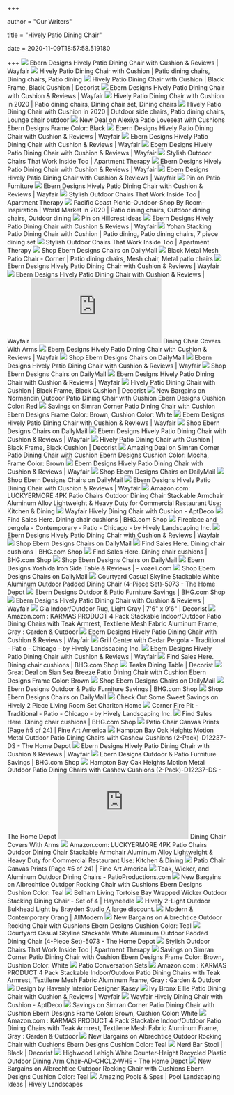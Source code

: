 +++
        
author = "Our Writers"
        
title = "Hively Patio Dining Chair"
        
date = 2020-11-09T18:57:58.519180
        
+++
[ ![](https://secure.img1-fg.wfcdn.com/im/59218287/resize-h800-w800%5Ecompr-r85/6210/62100951/Hively+Patio+Dining+Chair+with+Cushion.jpg)](https://secure.img1-fg.wfcdn.com/im/59218287/resize-h800-w800%5Ecompr-r85/6210/62100951/Hively+Patio+Dining+Chair+with+Cushion.jpg) Ebern Designs Hively Patio Dining Chair with Cushion & Reviews | Wayfair
[ ![](https://i.pinimg.com/originals/52/02/75/520275150d604cfac739e9892e0a27fc.png)](https://i.pinimg.com/originals/52/02/75/520275150d604cfac739e9892e0a27fc.png) Hively Patio Dining Chair with Cushion | Patio dining chairs, Dining chairs,  Patio dining
[ ![](https://www.decorist.com/static/cache-thumbnail/03/97/039740c92bf31d8e1e75292adcfd002f.png)](https://www.decorist.com/static/cache-thumbnail/03/97/039740c92bf31d8e1e75292adcfd002f.png) Hively Patio Dining Chair with Cushion | Black Frame, Black Cushion |  Decorist
[ ![](https://secure.img1-fg.wfcdn.com/im/85165106/resize-h800-w800%5Ecompr-r85/6210/62103955/Hively+Patio+Dining+Chair+with+Cushion.jpg)](https://secure.img1-fg.wfcdn.com/im/85165106/resize-h800-w800%5Ecompr-r85/6210/62103955/Hively+Patio+Dining+Chair+with+Cushion.jpg) Ebern Designs Hively Patio Dining Chair with Cushion & Reviews | Wayfair
[ ![](https://i.pinimg.com/736x/ae/08/12/ae08128e9d33d7bbb4dafe880005215e.jpg)](https://i.pinimg.com/736x/ae/08/12/ae08128e9d33d7bbb4dafe880005215e.jpg) Hively Patio Dining Chair with Cushion in 2020 | Patio dining chairs, Dining  chair set, Dining chairs
[ ![](https://i.pinimg.com/originals/8f/78/17/8f78173ef93a74bed8c32d04abe1c9df.png)](https://i.pinimg.com/originals/8f/78/17/8f78173ef93a74bed8c32d04abe1c9df.png) Hively Patio Dining Chair with Cushion in 2020 | Outdoor side chairs, Patio  dining chairs, Lounge chair outdoor
[ ![](https://images.prod.meredith.com/product/c22717b6a69a489b773de48bab284e87/1576472996744/m/ebern-designs-hively-patio-dining-chair-with-cushion-bf126194-frame-color-cushion-color-black-frame-black-cushion)](https://images.prod.meredith.com/product/c22717b6a69a489b773de48bab284e87/1576472996744/m/ebern-designs-hively-patio-dining-chair-with-cushion-bf126194-frame-color-cushion-color-black-frame-black-cushion) New Deal on Alexiya Patio Loveseat with Cushions Ebern Designs Frame Color:  Black
[ ![](https://secure.img1-fg.wfcdn.com/im/76602096/resize-h800-w800%5Ecompr-r85/5562/55622566/Hively+Patio+Dining+Chair+with+Cushion.jpg)](https://secure.img1-fg.wfcdn.com/im/76602096/resize-h800-w800%5Ecompr-r85/5562/55622566/Hively+Patio+Dining+Chair+with+Cushion.jpg) Ebern Designs Hively Patio Dining Chair with Cushion & Reviews | Wayfair
[ ![](https://secure.img1-fg.wfcdn.com/im/10654835/resize-h800-w800%5Ecompr-r85/5562/55622569/Hively+Patio+Dining+Chair+with+Cushion.jpg)](https://secure.img1-fg.wfcdn.com/im/10654835/resize-h800-w800%5Ecompr-r85/5562/55622569/Hively+Patio+Dining+Chair+with+Cushion.jpg) Ebern Designs Hively Patio Dining Chair with Cushion & Reviews | Wayfair
[ ![](https://secure.img1-fg.wfcdn.com/im/65251183/resize-h800-w800%5Ecompr-r85/5562/55622565/Hively+Patio+Dining+Chair+with+Cushion.jpg)](https://secure.img1-fg.wfcdn.com/im/65251183/resize-h800-w800%5Ecompr-r85/5562/55622565/Hively+Patio+Dining+Chair+with+Cushion.jpg) Ebern Designs Hively Patio Dining Chair with Cushion & Reviews | Wayfair
[ ![](https://cdn.apartmenttherapy.info/image/upload/f_jpg,q_auto:eco,c_fill,g_auto,w_1500,ar_4:3/at%2Fhouse%20tours%20stock%20archive%2F42d141be537c73a8d50f8ee761dfe5d91e222237)](https://cdn.apartmenttherapy.info/image/upload/f_jpg,q_auto:eco,c_fill,g_auto,w_1500,ar_4:3/at%2Fhouse%20tours%20stock%20archive%2F42d141be537c73a8d50f8ee761dfe5d91e222237) Stylish Outdoor Chairs That Work Inside Too | Apartment Therapy
[ ![](https://secure.img1-fg.wfcdn.com/im/32006052/resize-h340-p1-w340%5Ecompr-r70/1025/102534334/Vaughn+Patio+Dining+Chair+%2528Set+of+2%2529.jpg)](https://secure.img1-fg.wfcdn.com/im/32006052/resize-h340-p1-w340%5Ecompr-r70/1025/102534334/Vaughn+Patio+Dining+Chair+%2528Set+of+2%2529.jpg) Ebern Designs Hively Patio Dining Chair with Cushion & Reviews | Wayfair
[ ![](https://secure.img1-fg.wfcdn.com/im/39110921/resize-h340-p1-w340%5Ecompr-r70/7905/79055217/Metrocles+Stacking+Patio+Dining+Chair+%2528Set+of+2%2529.jpg)](https://secure.img1-fg.wfcdn.com/im/39110921/resize-h340-p1-w340%5Ecompr-r70/7905/79055217/Metrocles+Stacking+Patio+Dining+Chair+%2528Set+of+2%2529.jpg) Ebern Designs Hively Patio Dining Chair with Cushion & Reviews | Wayfair
[ ![](https://i.pinimg.com/originals/b1/12/b3/b112b30ecb6bff1a710a6cccb101dfe3.png)](https://i.pinimg.com/originals/b1/12/b3/b112b30ecb6bff1a710a6cccb101dfe3.png) Pin on Patio Furniture
[ ![](https://secure.img1-fg.wfcdn.com/im/49431169/resize-h340-p1-w340%5Ecompr-r70/5833/58332551/Watts+Wicker+Single+Patio+Dining+Chair+with+Cushion+%2528Set+of+2%2529.jpg)](https://secure.img1-fg.wfcdn.com/im/49431169/resize-h340-p1-w340%5Ecompr-r70/5833/58332551/Watts+Wicker+Single+Patio+Dining+Chair+with+Cushion+%2528Set+of+2%2529.jpg) Ebern Designs Hively Patio Dining Chair with Cushion & Reviews | Wayfair
[ ![](https://cdn.apartmenttherapy.info/image/upload/f_auto,q_auto:eco,w_730/at%2FScreen_Shot_2019-05-21_at_8.30.57_AM)](https://cdn.apartmenttherapy.info/image/upload/f_auto,q_auto:eco,w_730/at%2FScreen_Shot_2019-05-21_at_8.30.57_AM) Stylish Outdoor Chairs That Work Inside Too | Apartment Therapy
[ ![](https://i.pinimg.com/474x/64/68/6a/64686aea81aae1bb0d4d3569dcad7770.jpg)](https://i.pinimg.com/474x/64/68/6a/64686aea81aae1bb0d4d3569dcad7770.jpg) Pacific Coast Picnic-Outdoor-Shop By Room-Inspiration | World Market in  2020 | Patio dining chairs, Outdoor dining chairs, Outdoor dining
[ ![](https://i.pinimg.com/originals/63/f9/20/63f9203076d7969db6149cdb1927c33a.png)](https://i.pinimg.com/originals/63/f9/20/63f9203076d7969db6149cdb1927c33a.png) Pin on Hillcrest ideas
[ ![](https://secure.img1-fg.wfcdn.com/im/30840676/resize-h340-p1-w340%5Ecompr-r70/8199/81993906/Mendes+Stacking+Patio+Dining+Chair.jpg)](https://secure.img1-fg.wfcdn.com/im/30840676/resize-h340-p1-w340%5Ecompr-r70/8199/81993906/Mendes+Stacking+Patio+Dining+Chair.jpg) Ebern Designs Hively Patio Dining Chair with Cushion & Reviews | Wayfair
[ ![](https://i.pinimg.com/736x/16/61/f3/1661f37321a66bc165e85b8a9f288569.jpg)](https://i.pinimg.com/736x/16/61/f3/1661f37321a66bc165e85b8a9f288569.jpg) Yohan Stacking Patio Dining Chair with Cushion | Patio dining, Patio dining  chairs, 7 piece dining set
[ ![](https://cdn.apartmenttherapy.info/image/upload/f_auto,q_auto:eco,w_730/at%2F49342900_111_d)](https://cdn.apartmenttherapy.info/image/upload/f_auto,q_auto:eco,w_730/at%2F49342900_111_d) Stylish Outdoor Chairs That Work Inside Too | Apartment Therapy
[ ![](https://d1-pub.bizrate.com/image/obj/9888528624;sq=400)](https://d1-pub.bizrate.com/image/obj/9888528624;sq=400) Shop Ebern Designs Chairs on DailyMail
[ ![](https://i.pinimg.com/originals/87/78/a0/8778a004fd032bb47c98139e87bc6dde.jpg)](https://i.pinimg.com/originals/87/78/a0/8778a004fd032bb47c98139e87bc6dde.jpg) Black Metal Mesh Patio Chair - Corner | Patio dining chairs, Mesh chair,  Metal patio chairs
[ ![](https://secure.img1-fg.wfcdn.com/im/31861411/resize-h340-p1-w340%5Ecompr-r70/8105/81057953/Rucker+Stacking+Patio+Dining+Chair.jpg)](https://secure.img1-fg.wfcdn.com/im/31861411/resize-h340-p1-w340%5Ecompr-r70/8105/81057953/Rucker+Stacking+Patio+Dining+Chair.jpg) Ebern Designs Hively Patio Dining Chair with Cushion & Reviews | Wayfair
[ ![](https://secure.img1-fg.wfcdn.com/im/99521581/resize-h340-p1-w340%5Ecompr-r70/8263/82635332/Vancel+Patio+Dining+Chair+%2528Set+of+2%2529.jpg)](https://secure.img1-fg.wfcdn.com/im/99521581/resize-h340-p1-w340%5Ecompr-r70/8263/82635332/Vancel+Patio+Dining+Chair+%2528Set+of+2%2529.jpg) Ebern Designs Hively Patio Dining Chair with Cushion & Reviews | Wayfair
[ ![](https://tt9.azurewebsites.net/img.php?image=aHR0cHM6Ly9zZWN1cmUuaW1nMS1mZy53ZmNkbi5jb20vaW0vMjY5OTYyMzgvcmVzaXplLWgzMTAtdzMxMCU1RWNvbXByLXI4NS81MDE5LzUwMTk4NDc5L2hpdmVseS0yLXBpZWNlLWxpdmluZy1yb29tLXNldC1zZXQtb2YtMi5qcGc=)](https://tt9.azurewebsites.net/img.php?image=aHR0cHM6Ly9zZWN1cmUuaW1nMS1mZy53ZmNkbi5jb20vaW0vMjY5OTYyMzgvcmVzaXplLWgzMTAtdzMxMCU1RWNvbXByLXI4NS81MDE5LzUwMTk4NDc5L2hpdmVseS0yLXBpZWNlLWxpdmluZy1yb29tLXNldC1zZXQtb2YtMi5qcGc=) Dining Chair Covers With Arms
[ ![](https://secure.img1-fg.wfcdn.com/im/72645627/resize-h340-p1-w340%5Ecompr-r70/7616/76164336/Ehrlich+Stacking+Patio+Dining+Chair.jpg)](https://secure.img1-fg.wfcdn.com/im/72645627/resize-h340-p1-w340%5Ecompr-r70/7616/76164336/Ehrlich+Stacking+Patio+Dining+Chair.jpg) Ebern Designs Hively Patio Dining Chair with Cushion & Reviews | Wayfair
[ ![](https://d1-pub.bizrate.com/image/obj/12172493156;sq=400)](https://d1-pub.bizrate.com/image/obj/12172493156;sq=400) Shop Ebern Designs Chairs on DailyMail
[ ![](https://secure.img1-fg.wfcdn.com/im/11157077/resize-h340-p1-w340%5Ecompr-r70/1090/109099512/Camelo+Patio+Dining+Chair+%2528Set+of+2%2529.jpg)](https://secure.img1-fg.wfcdn.com/im/11157077/resize-h340-p1-w340%5Ecompr-r70/1090/109099512/Camelo+Patio+Dining+Chair+%2528Set+of+2%2529.jpg) Ebern Designs Hively Patio Dining Chair with Cushion & Reviews | Wayfair
[ ![](https://shop-assets.dailymail.co.uk/prd/a05149c7318c490c802476b264dc3650/0000000111011110011111100001001010101001011100100101100111001100/m/ebern-designs-doerr-stacking-patio-dining-chair-x111341169-color-white)](https://shop-assets.dailymail.co.uk/prd/a05149c7318c490c802476b264dc3650/0000000111011110011111100001001010101001011100100101100111001100/m/ebern-designs-doerr-stacking-patio-dining-chair-x111341169-color-white) Shop Ebern Designs Chairs on DailyMail
[ ![](https://secure.img1-fg.wfcdn.com/im/54769726/resize-h340-p1-w340%5Ecompr-r70/1173/117319623/Outdoor+Patio+Dining+Chair+%2528Set+of+2%2529.jpg)](https://secure.img1-fg.wfcdn.com/im/54769726/resize-h340-p1-w340%5Ecompr-r70/1173/117319623/Outdoor+Patio+Dining+Chair+%2528Set+of+2%2529.jpg) Ebern Designs Hively Patio Dining Chair with Cushion & Reviews | Wayfair
[ ![](https://www.decorist.com/static/finds/product_images/full_size/196872-hdhxtjdytjydy.12a91953b20e0604aab94da984f2545e.png)](https://www.decorist.com/static/finds/product_images/full_size/196872-hdhxtjdytjydy.12a91953b20e0604aab94da984f2545e.png) Hively Patio Dining Chair with Cushion | Black Frame, Black Cushion |  Decorist
[ ![](https://images.prod.meredith.com/product/1529cff661faff878e19753d7395e1b9/1587895425666/l/normandin-outdoor-patio-dining-chair-with-cushion-ebern-designs-cushion-color-red)](https://images.prod.meredith.com/product/1529cff661faff878e19753d7395e1b9/1587895425666/l/normandin-outdoor-patio-dining-chair-with-cushion-ebern-designs-cushion-color-red) New Bargains on Normandin Outdoor Patio Dining Chair with Cushion Ebern  Designs Cushion Color: Red
[ ![](https://images.prod.meredith.com/product/b4c2d544be34f062e2f1ccce65deb681/1577268792073/l/simran-corner-patio-dining-chair-with-cushion-ebern-designs-cushion-color-white-frame-color-brown)](https://images.prod.meredith.com/product/b4c2d544be34f062e2f1ccce65deb681/1577268792073/l/simran-corner-patio-dining-chair-with-cushion-ebern-designs-cushion-color-white-frame-color-brown) Savings on Simran Corner Patio Dining Chair with Cushion Ebern Designs  Frame Color: Brown, Cushion Color: White
[ ![](https://secure.img1-fg.wfcdn.com/im/06304696/resize-h340-p1-w340%5Ecompr-r70/6315/63150888/Audet+Arm+Stacking+Patio+Dining+Chair+%2528Set+of+2%2529.jpg)](https://secure.img1-fg.wfcdn.com/im/06304696/resize-h340-p1-w340%5Ecompr-r70/6315/63150888/Audet+Arm+Stacking+Patio+Dining+Chair+%2528Set+of+2%2529.jpg) Ebern Designs Hively Patio Dining Chair with Cushion & Reviews | Wayfair
[ ![](https://shop-assets.dailymail.co.uk/prd/e19220fc75c54ca9bc4a70a30315aed5/0001110111001100011001000001111010100111011110101011000110110000/m/ebern-designs-doerr-stacking-patio-dining-chair-x111341169-color-black)](https://shop-assets.dailymail.co.uk/prd/e19220fc75c54ca9bc4a70a30315aed5/0001110111001100011001000001111010100111011110101011000110110000/m/ebern-designs-doerr-stacking-patio-dining-chair-x111341169-color-black) Shop Ebern Designs Chairs on DailyMail
[ ![](https://secure.img1-fg.wfcdn.com/im/53173152/resize-h340-p1-w340%5Ecompr-r70/1173/117324289/Olivia+Patio+Dining+Chair+%2528Set+of+2%2529.jpg)](https://secure.img1-fg.wfcdn.com/im/53173152/resize-h340-p1-w340%5Ecompr-r70/1173/117324289/Olivia+Patio+Dining+Chair+%2528Set+of+2%2529.jpg) Ebern Designs Hively Patio Dining Chair with Cushion & Reviews | Wayfair
[ ![](https://www.decorist.com/static/finds/product_images/full_size/178501-table.95b7afa0d21f63ea40334f48ff697b8d.png)](https://www.decorist.com/static/finds/product_images/full_size/178501-table.95b7afa0d21f63ea40334f48ff697b8d.png) Hively Patio Dining Chair with Cushion | Black Frame, Black Cushion |  Decorist
[ ![](https://images.prod.meredith.com/product/b6c2dd9205c755d8563065c351fbddcb/1577268795521/l/simran-corner-patio-dining-chair-with-cushion-ebern-designs-cushion-color-mocha-frame-color-brown)](https://images.prod.meredith.com/product/b6c2dd9205c755d8563065c351fbddcb/1577268795521/l/simran-corner-patio-dining-chair-with-cushion-ebern-designs-cushion-color-mocha-frame-color-brown) Amazing Deal on Simran Corner Patio Dining Chair with Cushion Ebern Designs  Cushion Color: Mocha, Frame Color: Brown
[ ![](https://secure.img1-fg.wfcdn.com/im/91534984/resize-h340-p1-w340%5Ecompr-r70/7535/75351549/Christiano+Stacking+Patio+Dining+Chair+%2528Set+of+4%2529.jpg)](https://secure.img1-fg.wfcdn.com/im/91534984/resize-h340-p1-w340%5Ecompr-r70/7535/75351549/Christiano+Stacking+Patio+Dining+Chair+%2528Set+of+4%2529.jpg) Ebern Designs Hively Patio Dining Chair with Cushion & Reviews | Wayfair
[ ![](https://shop-assets.dailymail.co.uk/prd/e3ee31d30dbe49f280a7fa5a54af05c7/0000010101001010011011100001001010101001011100100001100111010110/m/ebern-designs-doerr-stacking-patio-dining-chair-x111341169-color-teal)](https://shop-assets.dailymail.co.uk/prd/e3ee31d30dbe49f280a7fa5a54af05c7/0000010101001010011011100001001010101001011100100001100111010110/m/ebern-designs-doerr-stacking-patio-dining-chair-x111341169-color-teal) Shop Ebern Designs Chairs on DailyMail
[ ![](https://d4-pub.bizrate.com/image/obj/11543543095;sq=400)](https://d4-pub.bizrate.com/image/obj/11543543095;sq=400) Shop Ebern Designs Chairs on DailyMail
[ ![](https://secure.img1-fg.wfcdn.com/im/47604073/resize-h340-p1-w340%5Ecompr-r70/1108/110869744/Susan+Outdoor+Patio+Dining+Chair+%2528Set+of+2%2529.jpg)](https://secure.img1-fg.wfcdn.com/im/47604073/resize-h340-p1-w340%5Ecompr-r70/1108/110869744/Susan+Outdoor+Patio+Dining+Chair+%2528Set+of+2%2529.jpg) Ebern Designs Hively Patio Dining Chair with Cushion & Reviews | Wayfair
[ ![](https://images-na.ssl-images-amazon.com/images/I/41E4PkjArVL._AC_.jpg)](https://images-na.ssl-images-amazon.com/images/I/41E4PkjArVL._AC_.jpg) Amazon.com: LUCKYERMORE 4PK Patio Chairs Outdoor Dining Chair Stackable  Armchair Aluminum Alloy Lightweight & Heavy Duty for Commercial Restaurant  Use: Kitchen & Dining
[ ![](https://d6qwfb5pdou4u.cloudfront.net/product-images/6350001-6360000/6353485/96abc5c68c8c347fdc74bd3266d5aef8c5a0d7ed9bbc2c4d2009e8530877b446/1500-1500-frame-0.jpg)](https://d6qwfb5pdou4u.cloudfront.net/product-images/6350001-6360000/6353485/96abc5c68c8c347fdc74bd3266d5aef8c5a0d7ed9bbc2c4d2009e8530877b446/1500-1500-frame-0.jpg) Wayfair Hively Dining Chair with Cushion - AptDeco
[ ![](https://images.prod.meredith.com/product/6b05f7a81cb55ba6e070a523a196c454/1604052196299/m/pulver-teak-patio-dining-chair-with-cushion-highland-dunes-cushion-color-no-cushion)](https://images.prod.meredith.com/product/6b05f7a81cb55ba6e070a523a196c454/1604052196299/m/pulver-teak-patio-dining-chair-with-cushion-highland-dunes-cushion-color-no-cushion) Find Sales Here. Dining chair cushions | BHG.com Shop
[ ![](https://st.hzcdn.com/simgs/pictures/patios/fireplace-and-pergola-hively-landscaping-inc-img~72b1e534006db14b_9-9532-1-515f8b2.jpg)](https://st.hzcdn.com/simgs/pictures/patios/fireplace-and-pergola-hively-landscaping-inc-img~72b1e534006db14b_9-9532-1-515f8b2.jpg) Fireplace and pergola - Contemporary - Patio - Chicago - by Hively  Landscaping Inc.
[ ![](https://secure.img1-fg.wfcdn.com/im/77236736/resize-h340-p1-w340%5Ecompr-r70/3205/32052560/Resonate+Stacking+Patio+Dining+Side+Chair.jpg)](https://secure.img1-fg.wfcdn.com/im/77236736/resize-h340-p1-w340%5Ecompr-r70/3205/32052560/Resonate+Stacking+Patio+Dining+Side+Chair.jpg) Ebern Designs Hively Patio Dining Chair with Cushion & Reviews | Wayfair
[ ![](https://shop-assets.dailymail.co.uk/prd/98e1686c73194ad788d0da64bc1df5c0/0010100100011100000001100000010100000011011000010110000000100100/m/ebern-designs-catawissa-commercial-stacking-patio-dining-chair-x113394428-frame-color-white-fabric-color-mustard)](https://shop-assets.dailymail.co.uk/prd/98e1686c73194ad788d0da64bc1df5c0/0010100100011100000001100000010100000011011000010110000000100100/m/ebern-designs-catawissa-commercial-stacking-patio-dining-chair-x113394428-frame-color-white-fabric-color-mustard) Shop Ebern Designs Chairs on DailyMail
[ ![](https://images.prod.meredith.com/product/cd7fa618d85454928762469d78368000/1587895512594/m/rolla-outdoor-patio-dining-chair-with-cushion-canora-grey-frame-color-cushion-color-jungle-black-frame-blue-cushion)](https://images.prod.meredith.com/product/cd7fa618d85454928762469d78368000/1587895512594/m/rolla-outdoor-patio-dining-chair-with-cushion-canora-grey-frame-color-cushion-color-jungle-black-frame-blue-cushion) Find Sales Here. Dining chair cushions | BHG.com Shop
[ ![](https://images.prod.meredith.com/product/e9f72d2d454f146a1511eac2e65dcad1/1594965114929/m/cremont-armless-patio-dining-chair-with-cushion-longshore-tides-frame-color-cushion-color-blue-frame-gray-cushion)](https://images.prod.meredith.com/product/e9f72d2d454f146a1511eac2e65dcad1/1594965114929/m/cremont-armless-patio-dining-chair-with-cushion-longshore-tides-frame-color-cushion-color-blue-frame-gray-cushion) Find Sales Here. Dining chair cushions | BHG.com Shop
[ ![](https://shop-assets.dailymail.co.uk/prd/763979b6a09d4266828feca2bc6200f9/1010110011011111111100111101000110001100011001111110010110010010/m/ebern-designs-darcy-patio-dining-chair-x113585565-frame-color-crackle-coral)](https://shop-assets.dailymail.co.uk/prd/763979b6a09d4266828feca2bc6200f9/1010110011011111111100111101000110001100011001111110010110010010/m/ebern-designs-darcy-patio-dining-chair-x113585565-frame-color-crackle-coral) Shop Ebern Designs Chairs on DailyMail
[ ![](https://i.pinimg.com/originals/43/e2/d9/43e2d984faa0fcd46a5fce80855e02ed.jpg)](https://i.pinimg.com/originals/43/e2/d9/43e2d984faa0fcd46a5fce80855e02ed.jpg) Ebern Designs Yoshida Iron Side Table & Reviews | - vozeli.com
[ ![](https://d1-pub.bizrate.com/image/obj/11543533308;sq=400)](https://d1-pub.bizrate.com/image/obj/11543533308;sq=400) Shop Ebern Designs Chairs on DailyMail
[ ![](https://images.homedepot-static.com/productImages/44075cae-2204-4da9-8823-e6ea6aa351f7/svn/courtyard-casual-outdoor-dining-chairs-5073-64_1000.jpg)](https://images.homedepot-static.com/productImages/44075cae-2204-4da9-8823-e6ea6aa351f7/svn/courtyard-casual-outdoor-dining-chairs-5073-64_1000.jpg) Courtyard Casual Skyline Stackable White Aluminum Outdoor Padded Dining  Chair (4-Piece Set)-5073 - The Home Depot
[ ![](https://images.prod.meredith.com/product/4cab609e7bb02b0b21f2b3ba45728b8e/1567057748391/m/jevon-patio-dining-chair-with-cushion-ebern-designs)](https://images.prod.meredith.com/product/4cab609e7bb02b0b21f2b3ba45728b8e/1567057748391/m/jevon-patio-dining-chair-with-cushion-ebern-designs) Ebern Designs Outdoor & Patio Furniture Savings | BHG.com Shop
[ ![](https://secure.img1-fg.wfcdn.com/im/72235962/resize-h340-p1-w340%5Ecompr-r70/7057/70570077/Bali+Patio+Dining+Chair.jpg)](https://secure.img1-fg.wfcdn.com/im/72235962/resize-h340-p1-w340%5Ecompr-r70/7057/70570077/Bali+Patio+Dining+Chair.jpg) Ebern Designs Hively Patio Dining Chair with Cushion & Reviews | Wayfair
[ ![](https://www.decorist.com/static/finds/product_images/full_size/196372-gia-indoor-outdoor-rug-light-gray.68cf75183d9916ed7a55956358c13156.png)](https://www.decorist.com/static/finds/product_images/full_size/196372-gia-indoor-outdoor-rug-light-gray.68cf75183d9916ed7a55956358c13156.png) Gia Indoor/Outdoor Rug, Light Gray | 7'6" x 9'6" | Decorist
[ ![](https://images-na.ssl-images-amazon.com/images/I/81tTNMylbpL._AC_SL1200_.jpg)](https://images-na.ssl-images-amazon.com/images/I/81tTNMylbpL._AC_SL1200_.jpg) Amazon.com : KARMAS PRODUCT 4 Pack Stackable Indoor/Outdoor Patio Dining  Chairs with Teak Armrest, Textilene Mesh Fabric Aluminum Frame, Gray :  Garden & Outdoor
[ ![](https://secure.img1-fg.wfcdn.com/im/77301281/resize-h340-p1-w340%5Ecompr-r70/9789/97890674/Crasia+Patio+Dining+Chair+%2528Set+of+2%2529.jpg)](https://secure.img1-fg.wfcdn.com/im/77301281/resize-h340-p1-w340%5Ecompr-r70/9789/97890674/Crasia+Patio+Dining+Chair+%2528Set+of+2%2529.jpg) Ebern Designs Hively Patio Dining Chair with Cushion & Reviews | Wayfair
[ ![](https://st.hzcdn.com/simgs/pictures/patios/grill-center-with-cedar-pergola-hively-landscaping-inc-img~94914fd0006f4b04_9-9649-1-c3f8406.jpg)](https://st.hzcdn.com/simgs/pictures/patios/grill-center-with-cedar-pergola-hively-landscaping-inc-img~94914fd0006f4b04_9-9649-1-c3f8406.jpg) Grill Center with Cedar Pergola - Traditional - Patio - Chicago - by Hively  Landscaping Inc.
[ ![](https://secure.img1-fg.wfcdn.com/im/47119647/resize-h340-p1-w340%5Ecompr-r70/4537/45376133/Radcliffe+Stacking+Patio+Dining+Chair+%2528Set+of+4%2529.jpg)](https://secure.img1-fg.wfcdn.com/im/47119647/resize-h340-p1-w340%5Ecompr-r70/4537/45376133/Radcliffe+Stacking+Patio+Dining+Chair+%2528Set+of+4%2529.jpg) Ebern Designs Hively Patio Dining Chair with Cushion & Reviews | Wayfair
[ ![](https://images.prod.meredith.com/product/12e6998c51eb1442132ef66fe6ca620e/1574938531982/m/tarrance-wicker-patio-dining-chair-with-cushion-bungalow-rose-frame-color-cushion-color-gray-frame-dark-gray-cushion)](https://images.prod.meredith.com/product/12e6998c51eb1442132ef66fe6ca620e/1574938531982/m/tarrance-wicker-patio-dining-chair-with-cushion-bungalow-rose-frame-color-cushion-color-gray-frame-dark-gray-cushion) Find Sales Here. Dining chair cushions | BHG.com Shop
[ ![](https://www.decorist.com/static/finds/product_images/full_size/195545-untitled-1.ed7bf7e5f3927dae7a74d885b38a4cb5.png)](https://www.decorist.com/static/finds/product_images/full_size/195545-untitled-1.ed7bf7e5f3927dae7a74d885b38a4cb5.png) Teaka Dining Table | Decorist
[ ![](https://images.prod.meredith.com/content/281474979932954/683865)](https://images.prod.meredith.com/content/281474979932954/683865) Great Deal on Sian Sea Breeze Patio Dining Chair with Cushion Ebern Designs  Frame Color: Brown
[ ![](https://shop-assets.dailymail.co.uk/prd/f452148ffd404730bf5b98a3edd146e6/0000110011101110111100111101100100101101101011100101010110110010/m/ebern-designs-johnstown-patio-dining-chair-x113585197-frame-color-matte-teal)](https://shop-assets.dailymail.co.uk/prd/f452148ffd404730bf5b98a3edd146e6/0000110011101110111100111101100100101101101011100101010110110010/m/ebern-designs-johnstown-patio-dining-chair-x113585197-frame-color-matte-teal) Shop Ebern Designs Chairs on DailyMail
[ ![](https://images.prod.meredith.com/product/43e74db02a0d7a4c38e2d486f90bf290/1567054841816/m/toscano-dining-chair-ebern-designs-color-red)](https://images.prod.meredith.com/product/43e74db02a0d7a4c38e2d486f90bf290/1567054841816/m/toscano-dining-chair-ebern-designs-color-red) Ebern Designs Outdoor & Patio Furniture Savings | BHG.com Shop
[ ![](https://shop-assets.dailymail.co.uk/prd/47242c7975a64f40b1ae3f8bf2197974/1010110111011110111100111101000110001100011001111010011110010010/m/ebern-designs-darcy-patio-dining-chair-x113585565-frame-color-matte-teal)](https://shop-assets.dailymail.co.uk/prd/47242c7975a64f40b1ae3f8bf2197974/1010110111011110111100111101000110001100011001111010011110010010/m/ebern-designs-darcy-patio-dining-chair-x113585565-frame-color-matte-teal) Shop Ebern Designs Chairs on DailyMail
[ ![](https://images.prod.meredith.com/content/281474979923051/659091)](https://images.prod.meredith.com/content/281474979923051/659091) Check Out Some Sweet Savings on Hively 2 Piece Living Room Set Charlton Home
[ ![](https://st.hzcdn.com/simgs/pictures/patios/corner-fire-pit-hively-landscaping-inc-img~3141ffd4027d589a_9-5788-1-df7e82f.jpg)](https://st.hzcdn.com/simgs/pictures/patios/corner-fire-pit-hively-landscaping-inc-img~3141ffd4027d589a_9-5788-1-df7e82f.jpg) Corner Fire Pit - Traditional - Patio - Chicago - by Hively Landscaping Inc.
[ ![](https://images.prod.meredith.com/product/8532db337c459e817e1069572fd30dac/1594963962892/m/kempinski-patio-dining-chair-with-cushion-rosecliff-heights-frame-color-cushion-color-black-frame-gray-cushion)](https://images.prod.meredith.com/product/8532db337c459e817e1069572fd30dac/1594963962892/m/kempinski-patio-dining-chair-with-cushion-rosecliff-heights-frame-color-cushion-color-black-frame-gray-cushion) Find Sales Here. Dining chair cushions | BHG.com Shop
[ ![](https://render.fineartamerica.com/images/rendered/search/canvas-print/mirror/break/images-medium-5/the-patio-camille-lopez-canvas-print.jpg)](https://render.fineartamerica.com/images/rendered/search/canvas-print/mirror/break/images-medium-5/the-patio-camille-lopez-canvas-print.jpg) Patio Chair Canvas Prints (Page #5 of 24) | Fine Art America
[ ![](https://images.homedepot-static.com/productImages/7c1bcc06-765a-45b1-bbda-66776f83e574/svn/hampton-bay-outdoor-dining-chairs-h021-01011400-64_600.jpg)](https://images.homedepot-static.com/productImages/7c1bcc06-765a-45b1-bbda-66776f83e574/svn/hampton-bay-outdoor-dining-chairs-h021-01011400-64_600.jpg) Hampton Bay Oak Heights Motion Metal Outdoor Patio Dining Chairs with  Cashew Cushions (2-Pack)-D12237-DS - The Home Depot
[ ![](https://secure.img1-fg.wfcdn.com/im/28650779/resize-h340-p1-w340%5Ecompr-r70/1185/118554666/Ehrlich+Stacking+Patio+Dining+Side+Chair+%2528Set+of+2%2529.jpg)](https://secure.img1-fg.wfcdn.com/im/28650779/resize-h340-p1-w340%5Ecompr-r70/1185/118554666/Ehrlich+Stacking+Patio+Dining+Side+Chair+%2528Set+of+2%2529.jpg) Ebern Designs Hively Patio Dining Chair with Cushion & Reviews | Wayfair
[ ![](https://images.prod.meredith.com/product/5a7c2056445b39957e77229154ab9b79/1567063918584/m/hively-outdoor-3-piece-seating-group-ebern-designs-frame-finish-gray)](https://images.prod.meredith.com/product/5a7c2056445b39957e77229154ab9b79/1567063918584/m/hively-outdoor-3-piece-seating-group-ebern-designs-frame-finish-gray) Ebern Designs Outdoor & Patio Furniture Savings | BHG.com Shop
[ ![](https://images.homedepot-static.com/productImages/214ca26a-e770-4a31-b5e9-2df9517cd5b9/svn/hampton-bay-outdoor-dining-chairs-d12237-ds-64_1000.jpg)](https://images.homedepot-static.com/productImages/214ca26a-e770-4a31-b5e9-2df9517cd5b9/svn/hampton-bay-outdoor-dining-chairs-d12237-ds-64_1000.jpg) Hampton Bay Oak Heights Motion Metal Outdoor Patio Dining Chairs with  Cashew Cushions (2-Pack)-D12237-DS - The Home Depot
[ ![](https://tt9.azurewebsites.net/img.php?image=aHR0cHM6Ly9zZWN1cmUuaW1nMi1mZy53ZmNkbi5jb20vaW0vNzEyNjY5NDcvcmVzaXplLWgzMTAtdzMxMCU1RWNvbXByLXI4NS80NDE4LzQ0MTgzOTM4L21hcnlyb3NlLTUtcGllY2Utc29saWQtd29vZC1kaW5pbmctc2V0LmpwZw==)](https://tt9.azurewebsites.net/img.php?image=aHR0cHM6Ly9zZWN1cmUuaW1nMi1mZy53ZmNkbi5jb20vaW0vNzEyNjY5NDcvcmVzaXplLWgzMTAtdzMxMCU1RWNvbXByLXI4NS80NDE4LzQ0MTgzOTM4L21hcnlyb3NlLTUtcGllY2Utc29saWQtd29vZC1kaW5pbmctc2V0LmpwZw==) Dining Chair Covers With Arms
[ ![](https://m.media-amazon.com/images/I/71nz1Kwdx-L._AC_SS350_.jpg)](https://m.media-amazon.com/images/I/71nz1Kwdx-L._AC_SS350_.jpg) Amazon.com: LUCKYERMORE 4PK Patio Chairs Outdoor Dining Chair Stackable  Armchair Aluminum Alloy Lightweight & Heavy Duty for Commercial Restaurant  Use: Kitchen & Dining
[ ![](https://render.fineartamerica.com/images/rendered/search/canvas-print/mirror/break/images-medium/outdoor-dining-table-inti-st-clair-canvas-print.jpg)](https://render.fineartamerica.com/images/rendered/search/canvas-print/mirror/break/images-medium/outdoor-dining-table-inti-st-clair-canvas-print.jpg) Patio Chair Canvas Prints (Page #5 of 24) | Fine Art America
[ ![](https://smhttp-ssl-64667-patio.nexcesscdn.net/pub/media/catalog/product/cache/small_image/296x232/beff4985b56e3afdbeabfc89641a4582/h/o/holly-hill-high-back-dining-chair-2a379_2.jpg)](https://smhttp-ssl-64667-patio.nexcesscdn.net/pub/media/catalog/product/cache/small_image/296x232/beff4985b56e3afdbeabfc89641a4582/h/o/holly-hill-high-back-dining-chair-2a379_2.jpg) Teak, Wicker, and Aluminum Outdoor Dining Chairs - PatioProductions.com
[ ![](https://images.prod.meredith.com/product/e41346eebbd7a0e7932725af1ca7689f/1599602431514/m/ebern-designs-normandin-outdoor-patio-dining-chair-with-cushion-x113403279-cushion-color-brown)](https://images.prod.meredith.com/product/e41346eebbd7a0e7932725af1ca7689f/1599602431514/m/ebern-designs-normandin-outdoor-patio-dining-chair-with-cushion-x113403279-cushion-color-brown) New Bargains on Albrechtice Outdoor Rocking Chair with Cushions Ebern  Designs Cushion Color: Teal
[ ![](https://content.haycdn.com/mgen/master:GBMF010.jpg)](https://content.haycdn.com/mgen/master:GBMF010.jpg) Belham Living Tortoise Bay Wrapped Wicker Outdoor Stacking Dining Chair -  Set of 4 | Hayneedle
[ ![](https://secure.img1-fg.wfcdn.com/im/64266720/resize-h310-w310%5Ecompr-r85/7322/47931164/atalanta-2-light-outdoor-armed-sconce.jpg)](https://secure.img1-fg.wfcdn.com/im/64266720/resize-h310-w310%5Ecompr-r85/7322/47931164/atalanta-2-light-outdoor-armed-sconce.jpg) Hively 2-Light Outdoor Bulkhead Light by Brayden Studio A large discount.
[ ![](https://secure.img1-fg.wfcdn.com/im/42967687/resize-h600-w600%5Ecompr-r85/1034/103448552/Owens+Sealife+Teal%2FOrange+Area+Rug.jpg)](https://secure.img1-fg.wfcdn.com/im/42967687/resize-h600-w600%5Ecompr-r85/1034/103448552/Owens+Sealife+Teal%2FOrange+Area+Rug.jpg) Modern & Contemporary Orang | AllModern
[ ![](https://images.prod.meredith.com/product/8755189a1eb4c42d1b5a0847f9e2bc24/1574939322990/m/abi-outdoor-patio-dining-chair-with-cushion-ebern-designs-cushion-color-navy)](https://images.prod.meredith.com/product/8755189a1eb4c42d1b5a0847f9e2bc24/1574939322990/m/abi-outdoor-patio-dining-chair-with-cushion-ebern-designs-cushion-color-navy) New Bargains on Albrechtice Outdoor Rocking Chair with Cushions Ebern  Designs Cushion Color: Teal
[ ![](https://images.homedepot-static.com/productImages/fd84d255-a1f8-4a56-848f-e4f46174e199/svn/atlantic-outdoor-dining-chairs-sc-4portnelch-wht-64_600.jpg)](https://images.homedepot-static.com/productImages/fd84d255-a1f8-4a56-848f-e4f46174e199/svn/atlantic-outdoor-dining-chairs-sc-4portnelch-wht-64_600.jpg) Courtyard Casual Skyline Stackable White Aluminum Outdoor Padded Dining  Chair (4-Piece Set)-5073 - The Home Depot
[ ![](https://cdn.apartmenttherapy.info/image/upload/v1558442307/at/outdoorwicker.jpg)](https://cdn.apartmenttherapy.info/image/upload/v1558442307/at/outdoorwicker.jpg) Stylish Outdoor Chairs That Work Inside Too | Apartment Therapy
[ ![](https://images.prod.meredith.com/content/281474979970918/747487)](https://images.prod.meredith.com/content/281474979970918/747487) Savings on Simran Corner Patio Dining Chair with Cushion Ebern Designs  Frame Color: Brown, Cushion Color: White
[ ![](https://secure.img1-ag.wfcdn.com/im/68233755/resize-h600-w600%5Ecompr-r85/7919/79198011/macomber-6-piece-sofa-seating-group-set-with-cushions.jpg)](https://secure.img1-ag.wfcdn.com/im/68233755/resize-h600-w600%5Ecompr-r85/7919/79198011/macomber-6-piece-sofa-seating-group-set-with-cushions.jpg) Patio Conversation Sets
[ ![](https://images-na.ssl-images-amazon.com/images/I/61WwTLJDtiL._AC_SY450_.jpg)](https://images-na.ssl-images-amazon.com/images/I/61WwTLJDtiL._AC_SY450_.jpg) Amazon.com : KARMAS PRODUCT 4 Pack Stackable Indoor/Outdoor Patio Dining  Chairs with Teak Armrest, Textilene Mesh Fabric Aluminum Frame, Gray :  Garden & Outdoor
[ ![](https://s3.amazonaws.com/static.havenly.com/assets/8d2d426d-ad85-48e6-b280-287d4e02d2b9)](https://s3.amazonaws.com/static.havenly.com/assets/8d2d426d-ad85-48e6-b280-287d4e02d2b9) Design by Havenly Interior Designer Kasey
[ ![](https://secure.img1-ag.wfcdn.com/im/00865427/compr-r85/6133/61339090/ellie-patio-dining-chair-with-cushion.jpg)](https://secure.img1-ag.wfcdn.com/im/00865427/compr-r85/6133/61339090/ellie-patio-dining-chair-with-cushion.jpg) Ivy Bronx Ellie Patio Dining Chair with Cushion & Reviews | Wayfair
[ ![](https://d6qwfb5pdou4u.cloudfront.net/product-images/6350001-6360000/6353485/a93ca9710e6a750f41ec4c8b2a62158485a0b1f1b76335b5d9f42cc4fc3e141d/200-200-crop-0.jpg)](https://d6qwfb5pdou4u.cloudfront.net/product-images/6350001-6360000/6353485/a93ca9710e6a750f41ec4c8b2a62158485a0b1f1b76335b5d9f42cc4fc3e141d/200-200-crop-0.jpg) Wayfair Hively Dining Chair with Cushion - AptDeco
[ ![](https://cdn-image.realsimple.com/sites/default/files/styles/rs_horizontal_image_4/public/1558383837/wayfair-memorial-day-sale.jpg)](https://cdn-image.realsimple.com/sites/default/files/styles/rs_horizontal_image_4/public/1558383837/wayfair-memorial-day-sale.jpg) Savings on Simran Corner Patio Dining Chair with Cushion Ebern Designs  Frame Color: Brown, Cushion Color: White
[ ![](https://m.media-amazon.com/images/I/91OUinS7DvL._AC_SS350_.jpg)](https://m.media-amazon.com/images/I/91OUinS7DvL._AC_SS350_.jpg) Amazon.com : KARMAS PRODUCT 4 Pack Stackable Indoor/Outdoor Patio Dining  Chairs with Teak Armrest, Textilene Mesh Fabric Aluminum Frame, Gray :  Garden & Outdoor
[ ![](https://images.prod.meredith.com/product/b723258b22370a6591f241136e0180e9/1574939641656/m/oneill-outdoor-patio-dining-chair-with-cushion-ebern-designs-cushion-color-navy)](https://images.prod.meredith.com/product/b723258b22370a6591f241136e0180e9/1574939641656/m/oneill-outdoor-patio-dining-chair-with-cushion-ebern-designs-cushion-color-navy) New Bargains on Albrechtice Outdoor Rocking Chair with Cushions Ebern  Designs Cushion Color: Teal
[ ![](https://www.decorist.com/static/finds/product_images/full_size/187098-nerd-bar-black.1528c65fcecafcae3adc02717aacf72b.png)](https://www.decorist.com/static/finds/product_images/full_size/187098-nerd-bar-black.1528c65fcecafcae3adc02717aacf72b.png) Nerd Bar Stool | Black | Decorist
[ ![](https://images.homedepot-static.com/productImages/393ac58c-2f3e-4be3-843f-9c269d47acd5/svn/highwood-outdoor-dining-chairs-ad-chcl2-whe-64_600.jpg)](https://images.homedepot-static.com/productImages/393ac58c-2f3e-4be3-843f-9c269d47acd5/svn/highwood-outdoor-dining-chairs-ad-chcl2-whe-64_600.jpg) Highwood Lehigh White Counter-Height Recycled Plastic Outdoor Dining Arm  Chair-AD-CHCL2-WHE - The Home Depot
[ ![](https://images.prod.meredith.com/product/1101be2e1bd5ae5bfeb338b92f35c712/1574938518884/m/abi-outdoor-patio-dining-chair-with-cushion-ebern-designs-cushion-color-gray)](https://images.prod.meredith.com/product/1101be2e1bd5ae5bfeb338b92f35c712/1574938518884/m/abi-outdoor-patio-dining-chair-with-cushion-ebern-designs-cushion-color-gray) New Bargains on Albrechtice Outdoor Rocking Chair with Cushions Ebern  Designs Cushion Color: Teal
[ ![](https://www.hivelylandscapes.com/wp-content/uploads/2018/04/Pools-and-Spas-6.jpg)](https://www.hivelylandscapes.com/wp-content/uploads/2018/04/Pools-and-Spas-6.jpg) Amazing Pools & Spas | Pool Landscaping Ideas | Hively Landscapes
